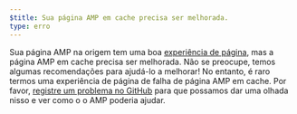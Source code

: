 ```yaml
---
$title: Sua página AMP em cache precisa ser melhorada.
type: erro
---
```


Sua página AMP na origem tem uma boa [experiência de página](https://developers.google.com/search/docs/guides/page-experience?hl=pt_BR), mas a página AMP em cache precisa ser melhorada. Não se preocupe, temos algumas recomendações para ajudá-lo a melhorar! No entanto, é raro termos uma experiência de página de falha de página AMP em cache. Por favor, [registre um problema no GitHub](https://github.com/ampproject/amphtml/issues/new?assignees=&labels=Type:+Page+experience&template=page-experience.md&title=Page+experience+issue) para que possamos dar uma olhada nisso e ver como o o AMP poderia ajudar.
